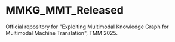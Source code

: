 # MMKG_MMT_Released
Official repository for "Exploiting Multimodal Knowledge Graph for Multimodal Machine Translation", TMM 2025.
